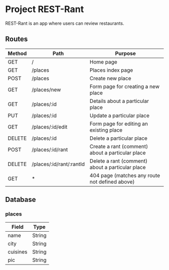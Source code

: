 # Project REST-Rant

REST-Rant is an app where users can review restaurants.

## Routes

| Method | Path                     | Purpose                                          |
| ------ | ------------------------ | ------------------------------------------------ |
| GET    | /                        | Home page                                        
| GET    | /places                  | Places index page                                |
| POST   | /places                  | Create new place                                 |
| GET    | /places/new              | Form page for creating a new place               |
| GET    | /places/:id              | Details about a particular place                 |
| PUT    | /places/:id              | Update a particular place                        |
| GET    | /places/:id/edit         | Form page for editing an existing place          |
| DELETE | /places/:id              | Delete a particular place                        |
| POST   | /places/:id/rant         | Create a rant (comment) about a particular place |
| DELETE | /places/:id/rant/:rantId | Delete a rant (comment) about a particular place |
| GET    | *                        | 404 page (matches any route not defined above)   |

## Database

### places
| Field    | Type   |
| -------- | ------ |
| name     | String |
| city     | String |
| cuisines | String |
| pic      | String |